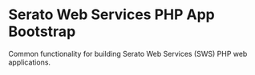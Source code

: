 # Serato Web Services PHP App Bootstrap

Common functionality for building Serato Web Services (SWS) PHP web applications.